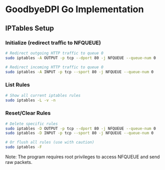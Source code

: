 # GoodbyeDPI Go Implementation

## IPTables Setup

### Initialize (redirect traffic to NFQUEUE)

```bash
# Redirect outgoing HTTP traffic to queue 0
sudo iptables -A OUTPUT -p tcp --dport 80 -j NFQUEUE --queue-num 0

# Redirect incoming HTTP traffic to queue 0
sudo iptables -A INPUT -p tcp --sport 80 -j NFQUEUE --queue-num 0
```

### List Rules

```bash
# Show all current iptables rules
sudo iptables -L -v -n
```

### Reset/Clear Rules

```bash
# Delete specific rules
sudo iptables -D OUTPUT -p tcp --dport 80 -j NFQUEUE --queue-num 0
sudo iptables -D INPUT -p tcp --sport 80 -j NFQUEUE --queue-num 0

# Or flush all rules (use with caution)
sudo iptables -F
```

Note: The program requires root privileges to access NFQUEUE and send raw packets.
